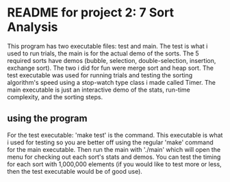 # README for project 2: 7 Sort Analysis

This program has two executable files: test and main.  The test is what i used to run trials, the main is for the actual demo of the sorts.  The 5 required sorts have demos (bubble, selection, double-selection, insertion, exchange sort).  The two i did for fun were merge sort and heap sort.  The test executable was used for running trials and testing the sorting algorithm's speed using a stop-watch type class i made called Timer.  The main executable is just an interactive demo of the stats, run-time complexity, and the sorting steps.

## using the program

For the test executable: 'make test' is the command.  This executable is what i used for testing so you are better off using the regular 'make' command for the main executable.  Then run the main with './main' which will open the menu for checking out each sort's stats and demos.  You can test the timing for each sort with 1,000,000 elements (if you would like to test more or less, then the test executable would be of good use).
